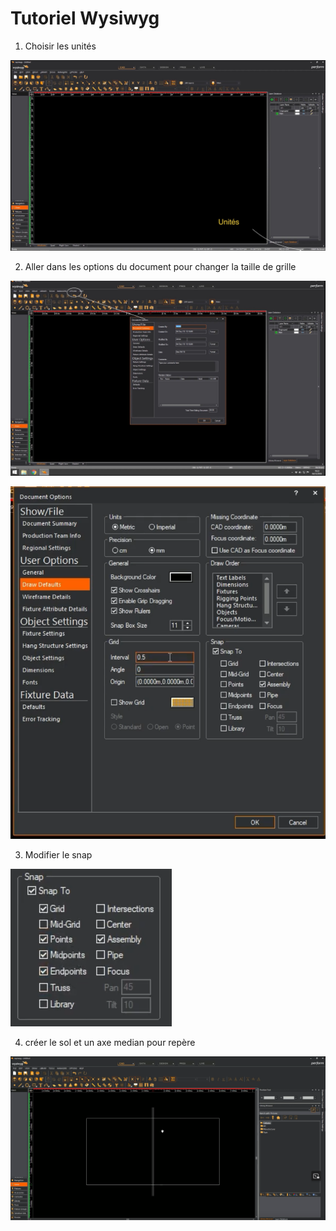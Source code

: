 # Tutoriel Wysiwyg

1. Choisir les unités

![Alt text](../images/IMG_0999.JPEG)

2. Aller dans les options du document pour changer la taille de grille

![Alt text](../images/IMG_1001.JPEG)

![Alt text](../images/2024-01-27_06h06_20.png)

3. Modifier le snap

![Alt text](../images/2024-01-27_06h07_53.png)

4. créer le sol et un axe median pour repère

![Alt text](../images/2024-01-27_06h16_39.png)

